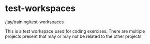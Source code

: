 # test-workspaces
/jay/training/test-workspaces

This is a test workspace used for coding exercises. There are multiple projects present that may or may not be related to the other projects
